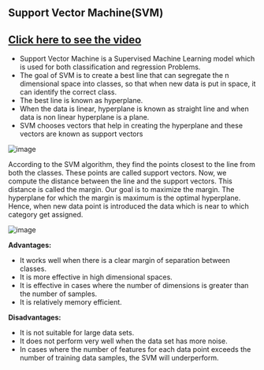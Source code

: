 ## Support Vector Machine(SVM)
## [Click here to see the video](https://drive.google.com/file/d/1TCTAAVl_aWhbIo1kLf4rhecix7wCMDwm/view?usp=sharing)
- Support Vector Machine is a Supervised Machine Learning model which is used for both classification and regression 
Problems.
- The goal of SVM is to create a best line that can segregate the n dimensional space into classes, so that when new data 
is put in space, it can identify the correct class.
- The best line is known as hyperplane.
- When the data is linear, hyperplane is known as straight line and when data is non linear hyperplane is a plane.
- SVM chooses vectors that help in creating the hyperplane and these vectors are known as support vectors

![image](https://user-images.githubusercontent.com/79050917/139553664-55408f1a-5243-4eb0-9dbc-7456d6fbaec3.png)

According to the SVM algorithm, they find the points closest to the line from both the classes. These points are called support vectors. Now, we compute the distance between the line and the support vectors. This distance is called the margin. Our goal is to maximize the margin. The hyperplane for which the margin is maximum is the optimal hyperplane.
Hence, when new data point is introduced the data which is near to which category get assigned.

![image](https://user-images.githubusercontent.com/79050917/139553684-d7506b8e-b6a7-48eb-8b5e-8f142d69b810.png)

**Advantages:**
- It  works well when there is a clear margin of separation between classes.
- It  is more effective in high dimensional spaces.
- It  is effective in cases where the number of dimensions is greater than the number of samples.
- It  is relatively memory efficient.

**Disadvantages:**
- It is not suitable for large data sets.
- It does not perform very well when the data set has more noise.
- In cases where the number of features for each data point exceeds the number of training data samples, the SVM will underperform.






